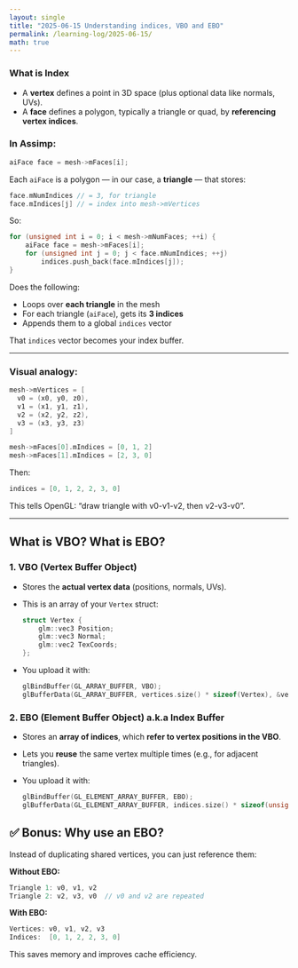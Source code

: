 ```yaml
---
layout: single
title: "2025-06-15 Understanding indices, VBO and EBO"
permalink: /learning-log/2025-06-15/
math: true
---
```


### What is Index

* A **vertex** defines a point in 3D space (plus optional data like normals, UVs).
* A **face** defines a polygon, typically a triangle or quad, by **referencing vertex indices**.

### In Assimp:

```cpp
aiFace face = mesh->mFaces[i];
```

Each `aiFace` is a polygon — in our case, a **triangle** — that stores:

```cpp
face.mNumIndices // = 3, for triangle
face.mIndices[j] // = index into mesh->mVertices
```

So:

```cpp
for (unsigned int i = 0; i < mesh->mNumFaces; ++i) {
    aiFace face = mesh->mFaces[i];
    for (unsigned int j = 0; j < face.mNumIndices; ++j)
        indices.push_back(face.mIndices[j]);
}
```

Does the following:

* Loops over **each triangle** in the mesh
* For each triangle (`aiFace`), gets its **3 indices**
* Appends them to a global `indices` vector

That `indices` vector becomes your index buffer.

---

### Visual analogy:

```cpp
mesh->mVertices = [
  v0 = (x0, y0, z0),
  v1 = (x1, y1, z1),
  v2 = (x2, y2, z2),
  v3 = (x3, y3, z3)
]

mesh->mFaces[0].mIndices = [0, 1, 2]
mesh->mFaces[1].mIndices = [2, 3, 0]
```

Then:

```cpp
indices = [0, 1, 2, 2, 3, 0]
```

This tells OpenGL: “draw triangle with v0-v1-v2, then v2-v3-v0”.

---

## What is VBO? What is EBO?

### 1. VBO (Vertex Buffer Object)

* Stores the **actual vertex data** (positions, normals, UVs).

* This is an array of your `Vertex` struct:

  ```cpp
  struct Vertex {
      glm::vec3 Position;
      glm::vec3 Normal;
      glm::vec2 TexCoords;
  };
  ```

* You upload it with:

  ```cpp
  glBindBuffer(GL_ARRAY_BUFFER, VBO);
  glBufferData(GL_ARRAY_BUFFER, vertices.size() * sizeof(Vertex), &vertices[0], GL_STATIC_DRAW);
  ```

### 2. EBO (Element Buffer Object) a.k.a Index Buffer

* Stores an **array of indices**, which **refer to vertex positions in the VBO**.
* Lets you **reuse** the same vertex multiple times (e.g., for adjacent triangles).
* You upload it with:

  ```cpp
  glBindBuffer(GL_ELEMENT_ARRAY_BUFFER, EBO);
  glBufferData(GL_ELEMENT_ARRAY_BUFFER, indices.size() * sizeof(unsigned int), &indices[0], GL_STATIC_DRAW);
  ```


## ✅ Bonus: Why use an EBO?

Instead of duplicating shared vertices, you can just reference them:

**Without EBO:**

```cpp
Triangle 1: v0, v1, v2  
Triangle 2: v2, v3, v0  // v0 and v2 are repeated
```

**With EBO:**

```cpp
Vertices: v0, v1, v2, v3
Indices:  [0, 1, 2, 2, 3, 0]
```

This saves memory and improves cache efficiency.
